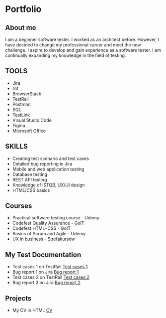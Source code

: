 # Portfolio

## About me

I am a beginner software tester. I worked as an architect before. However, I have decided to change my professional career and meet the new challenge. I aspire to develop and gain experience as a software tester. I am continually expanding my knowledge in the field of testing.

## TOOLS

* Jira
* Git
* BrowserStack
* TestRail            
* Postman
* SQL
* TestLink
* Visual Studio Code
* Figma
* Microsoft Office

## SKILLS

* Creating test scenario and test cases
* Detailed bug reporting in Jira
* Mobile and web application testing
* Database testing
* REST API testing
* Knowledge of ISTQB, UX/UI design
* HTML/CSS basics

## Courses 

* Practical software testing course - Udemy
* Codefest Quality Assurance - GoIT
* Codefest HTML+CSS - GoIT
* Basics of Scrum and Agile - Udemy
* UX in  business - Strefakursów

## My Test Documentation

* Test cases 1 on TestRail [Test cases 1](https://drive.google.com/file/d/1UJ3CYiictDYYXqUHq0aKcyGH0AXOtHFC/view?usp=sharing)
* Bug report 1 on Jira [Bug report 1](https://drive.google.com/file/d/1KutmjCM6jMKmy3dGrwnRaKIO3q0bBuxe/view?usp=sharing)
* Test cases 2 on TestRail [Test cases 2](https://drive.google.com/file/)
* Bug report 2 on Jira [Bug report 2](https://drive.google.com/file/)
  
## Projects

* My CV in HTML [CV](https://martawojcik.netlify.app)
